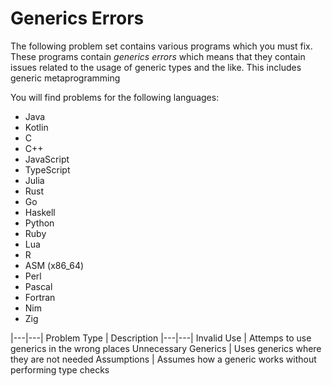 # Generics Errors 
The following problem set contains various programs which you must fix.
These programs contain *generics errors* which means that they contain issues
related to the usage of generic types and the like. This includes generic
metaprogramming

You will find problems for the following languages:
- Java
- Kotlin
- C
- C++
- JavaScript
- TypeScript
- Julia
- Rust
- Go
- Haskell
- Python
- Ruby
- Lua
- R
- ASM (x86_64)
- Perl
- Pascal
- Fortran
- Nim
- Zig

|---|---|
Problem Type | Description
|---|---|
Invalid Use | Attemps to use generics in the wrong places
Unnecessary Generics | Uses generics where they are not needed
Assumptions | Assumes how a generic works without performing type checks

